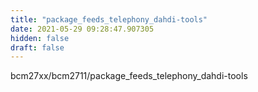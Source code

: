 ```yaml
---
title: "package_feeds_telephony_dahdi-tools"
date: 2021-05-29 09:28:47.907305
hidden: false
draft: false
---
```


bcm27xx/bcm2711/package_feeds_telephony_dahdi-tools

